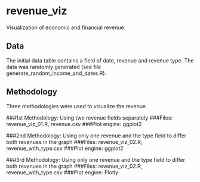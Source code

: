 # revenue_viz
Visualization of economic and financial revenue.

## Data
The initial data table contains a field of date, revenue and revenue type. The data was randomly generated (see file generate_random_income_and_dates.R).

## Methodology
Three methodologies were used to visualize the revenue

###1st Methodology: Using two revenue fields separately
      ###Files: revenue_viz_01.R, revenue.csv
      ###Plot engine: ggplot2

###2nd Methodology: Using only one revenue and the type field to differ both revenues in the graph
      ###Files: revenue_viz_02.R, revenue_with_type.csv
      ###Plot engine: ggplot2

###3rd Methodology: Using only one revenue and the type field to differ both revenues in the graph
      ###Files: revenue_viz_02.R, revenue_with_type.csv
      ###Plot engine: Plotly
